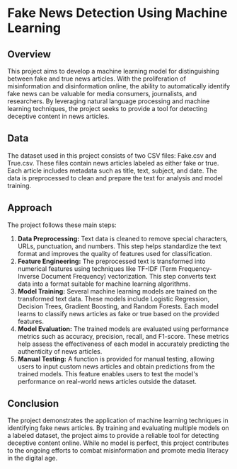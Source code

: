 # Fake News Detection Using Machine Learning

## Overview
This project aims to develop a machine learning model for distinguishing between fake and true news articles. With the proliferation of misinformation and disinformation online, the ability to automatically identify fake news can be valuable for media consumers, journalists, and researchers. By leveraging natural language processing and machine learning techniques, the project seeks to provide a tool for detecting deceptive content in news articles.

## Data
The dataset used in this project consists of two CSV files: Fake.csv and True.csv. These files contain news articles labeled as either fake or true. Each article includes metadata such as title, text, subject, and date. The data is preprocessed to clean and prepare the text for analysis and model training.

## Approach
The project follows these main steps:
1. **Data Preprocessing:** Text data is cleaned to remove special characters, URLs, punctuation, and numbers. This step helps standardize the text format and improves the quality of features used for classification.
2. **Feature Engineering:** The preprocessed text is transformed into numerical features using techniques like TF-IDF (Term Frequency-Inverse Document Frequency) vectorization. This step converts text data into a format suitable for machine learning algorithms.
3. **Model Training:** Several machine learning models are trained on the transformed text data. These models include Logistic Regression, Decision Trees, Gradient Boosting, and Random Forests. Each model learns to classify news articles as fake or true based on the provided features.
4. **Model Evaluation:** The trained models are evaluated using performance metrics such as accuracy, precision, recall, and F1-score. These metrics help assess the effectiveness of each model in accurately predicting the authenticity of news articles.
5. **Manual Testing:** A function is provided for manual testing, allowing users to input custom news articles and obtain predictions from the trained models. This feature enables users to test the model's performance on real-world news articles outside the dataset.

## Conclusion
The project demonstrates the application of machine learning techniques in identifying fake news articles. By training and evaluating multiple models on a labeled dataset, the project aims to provide a reliable tool for detecting deceptive content online. While no model is perfect, this project contributes to the ongoing efforts to combat misinformation and promote media literacy in the digital age.
